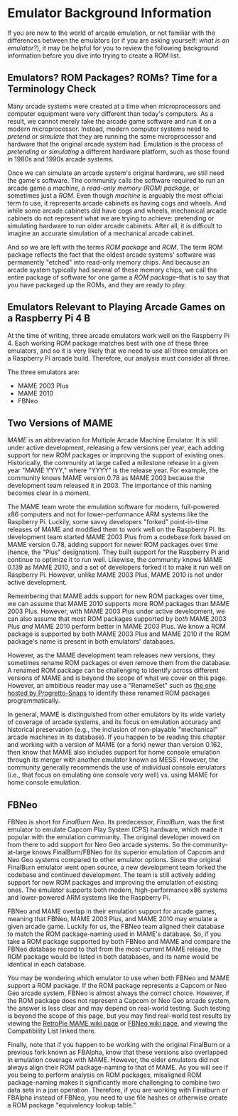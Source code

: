 # Emulator Background Information

If you are new to the world of arcade emulation, or not familiar with the differences between the emulators (or if you are asking yourself: _what is an emulator?_), it may be helpful for you to review the following background information before you dive into trying to create a ROM list.

## Emulators? ROM Packages? ROMs? Time for a Terminology Check

Many arcade systems were created at a time when microprocessors and computer equipment were very different than today's computers.
As a result, we cannot merely take the arcade game software and run it on a modern microprocessor.
Instead, modern computer systems need to _pretend_ or _simulate_ that they are running the same microprocessor and hardware that the original arcade system had.
Emulation is the process of _pretending_ or _simulating_ a different hardware platform, such as those found in 1980s and 1990s arcade systems.

Once we can simulate an arcade system's original hardware, we still need the game's software.
The community calls the software required to run an arcade game a _machine_, a _read-only memory (ROM) package_, or sometimes just a _ROM_.
Even though _machine_ is arguably the most official term to use, it represents arcade cabinets as having cogs and wheels.
And while some arcade cabinets _did_ have cogs and wheels, mechanical arcade cabinets do not represent what we are trying to achieve: pretending or simulating hardware to run older arcade cabinets.
After all, it is difficult to imagine an accurate simulation of a mechanical arcade cabinet.

And so we are left with the terms _ROM package_ and _ROM_.
The term ROM package reflects the fact that the oldest arcade systems' software was permanently "etched" into read-only memory chips.
And because an arcade system typically had several of these memory chips, we call the entire package of software for one game a _ROM package_–that is to say that you have packaged up the ROMs, and they are ready to play.

## Emulators Relevant to Playing Arcade Games on a Raspberry Pi 4 B

At the time of writing, three arcade emulators work well on the Raspberry Pi 4.
Each working ROM package matches best with one of these three emulators, and so it is very likely that we need to use all three emulators on a Raspberry Pi arcade build.
Therefore, our analysis must consider all three.

The three emulators are:

+ MAME 2003 Plus
+ MAME 2010
+ FBNeo

## Two Versions of MAME

_MAME_ is an abbreviation for Multiple Arcade Machine Emulator.
It is still under active development, releasing a few versions per year, each adding support for new ROM packages or improving the support of existing ones.
Historically, the community at large called a milestone release in a given year "MAME YYYY," where "YYYY" is the release year.
For example, the community knows MAME version 0.78 as MAME 2003 because the development team released it in 2003.
The importance of this naming becomes clear in a moment.

The MAME team wrote the emulation software for modern, full-powered x86 computers and not for lower-performance ARM systems like the Raspberry Pi.
Luckily, some savvy developers "forked" point-in-time releases of MAME and modified them to work well on the Raspberry Pi.
Its development team started MAME 2003 Plus from a codebase fork based on MAME version 0.78, adding support for newer ROM packages over time (hence, the "Plus" designation).
They built support for the Raspberry Pi and continue to optimize it to run well.
Likewise, the community knows MAME 0.139 as MAME 2010, and a set of developers forked it to make it run well on Raspberry Pi.
However, unlike MAME 2003 Plus, MAME 2010 is not under active development.

Remembering that MAME adds support for new ROM packages over time, we can assume that MAME 2010 supports more ROM packages than MAME 2003 Plus.
However, with MAME 2003 Plus under active development, we can also assume that most ROM packages supported by _both_ MAME 2003 Plus _and_ MAME 2010 perform better in MAME 2003 Plus.
We know a ROM package is supported by both MAME 2003 Plus and MAME 2010 if the ROM package's name is present in both emulators' databases.

However, as the MAME development team releases new versions, they sometimes rename ROM packages or even remove them from the database.
A renamed ROM package can be challenging to identify across different versions of MAME and is beyond the scope of what we cover on this page.
However, an ambitious reader may use a "RenameSet" such as [the one hosted by Progretto-Snaps](http://www.progettosnaps.net/renameset/) to identify these renamed ROM packages programmatically.

In general, MAME is distinguished from other emulators by its wide variety of coverage of arcade systems, and its focus on emulation accuracy and historical preservation (e.g., the inclusion of non-playable "mechanical" arcade machines in its database).
If you happen to be reading this chapter and working with a version of MAME (or a fork) newer than version 0.162, then know that MAME also includes support for home console emulation through its merger with another emulator known as MESS.
However, the community generally recommends the use of individual console emulators (i.e., that focus on emulating one console very well) vs. using MAME for home console emulation.

## FBNeo

FBNeo is short for _FinalBurn Neo_.
Its predecessor, _FinalBurn_, was the first emulator to emulate Capcom Play System (CPS) hardware, which made it popular with the emulation community.
The original developer moved on from there to add support for Neo Geo arcade systems.
So the community-at-large knows FinalBurn/FBNeo for its superior emulation of Capcom and Neo Geo systems compared to other emulator options.
Since the original FinalBurn emulator went open source, a new development team forked the codebase and continued development.
The team is still actively adding support for new ROM packages and improving the emulation of existing ones.
The emulator supports both modern, high-performance x86 systems and lower-powered ARM systems like the Raspberry Pi.

FBNeo and MAME overlap in their emulation support for arcade games, meaning that FBNeo, MAME 2003 Plus, and MAME 2010 may emulate a given arcade game.
Luckily for us, the FBNeo team aligned their database to match the ROM package-naming used in MAME's database.
So, if you take a ROM package supported by both FBNeo and MAME and compare the FBNeo database record to that from the most-current MAME release, the ROM package would be listed in both databases, and its name would be identical in each database.

You may be wondering which emulator to use when both FBNeo and MAME support a ROM package.
If the ROM package represents a Capcom or Neo Geo arcade system, FBNeo is almost always the correct choice.
However, if the ROM package does not represent a Capcom or Neo Geo arcade system, the answer is less clear and may depend on real-world testing.
Such testing is beyond the scope of this page, but you may find real-world test results by viewing the [RetroPie MAME wiki page](https://retropie.org.uk/docs/MAME/) or [FBNeo wiki page](https://retropie.org.uk/docs/FinalBurn-Neo/), and viewing the Compatibility List linked there.

Finally, note that if you happen to be working with the original FinalBurn or a previous fork known as FBAlpha, know that these versions also overlapped in emulation coverage with MAME.
However, the older emulators did not always align their ROM package-naming to that of MAME.
As you will see if you being to perform analysis on ROM packages, misaligned ROM package-naming makes it significantly more challenging to combine two data sets in a join operation.
Therefore, if you are working with Finalburn or FBAlpha instead of FBNeo, you need to use file hashes or otherwise create a ROM package "equivalency lookup table."
